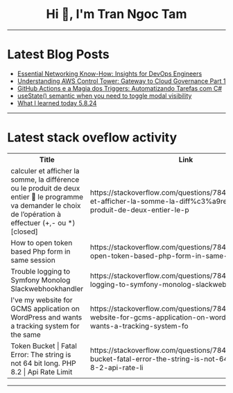 <h1 align="center">Hi 👋, I'm Tran Ngoc Tam</h1>

---

# Latest Blog Posts 
<!-- BLOG-POST-LIST:START -->
- [Essential Networking Know-How: Insights for DevOps Engineers](https://dev.to/abhixsh/essential-networking-know-how-insights-for-devops-engineers-1ci4)
- [Understanding AWS Control Tower: Gateway to Cloud Governance Part 1](https://dev.to/aminabrhm4/understanding-aws-control-tower-gateway-to-cloud-governance-part-1-38f)
- [GitHub Actions e a Magia dos Triggers: Automatizando Tarefas com C#](https://dev.to/racoelho/github-actions-e-a-magia-dos-triggers-automatizando-tarefas-com-c-mle)
- [useState&lpar;&rpar; semantic when you need to toggle modal visibility](https://dev.to/sensorario/usestate-semantic-when-you-need-to-toggle-modal-visibility-21o2)
- [What I learned today 5.8.24](https://dev.to/brandonmichaelhunter/what-i-learned-today-5824-1ppn)
<!-- BLOG-POST-LIST:END -->

---

# Latest stack oveflow activity
<table>
  <tr><th>Title</th><th>Link</th></tr>
  <!-- STACKOVERFLOW:START --><tr><td>calculer et afficher la somme, la différence ou le produit de deux entier  le programme va demander le choix de l’opération à effectuer &lpar;+,- ou *&rpar; [closed]</td><td>https://stackoverflow.com/questions/78451507/calculer-et-afficher-la-somme-la-diff%c3%a9rence-ou-le-produit-de-deux-entier-le-p</td></tr><tr><td>How to open token based Php form in same session</td><td>https://stackoverflow.com/questions/78451421/how-to-open-token-based-php-form-in-same-session</td></tr><tr><td>Trouble logging to Symfony Monolog Slackwebhookhandler</td><td>https://stackoverflow.com/questions/78451417/trouble-logging-to-symfony-monolog-slackwebhookhandler</td></tr><tr><td>I&#39;ve my website for GCMS application on WordPress and wants a tracking system for the same</td><td>https://stackoverflow.com/questions/78451415/ive-my-website-for-gcms-application-on-wordpress-and-wants-a-tracking-system-fo</td></tr><tr><td>Token Bucket | Fatal Error: The string is not 64 bit long. PHP 8.2 | Api Rate Limit</td><td>https://stackoverflow.com/questions/78451413/token-bucket-fatal-error-the-string-is-not-64-bit-long-php-8-2-api-rate-li</td></tr><!-- STACKOVERFLOW:END -->
</table>

---



